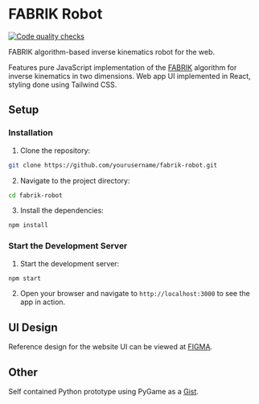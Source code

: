 # FABRIK Robot

[![Code quality checks](https://github.com/maciejzj/fabrik-robot/actions/workflows/ci.yml/badge.svg)](https://github.com/maciejzj/fabrik-robot/actions/workflows/ci.yml)

FABRIK algorithm-based inverse kinematics robot for the web.

Features pure JavaScript implementation of the
[FABRIK](https://doi.org/10.1016/j.gmod.2011.05.003) algorithm for inverse
kinematics in two dimensions. Web app UI implemented in React, styling done
using Tailwind CSS.

## Setup

### Installation

1. Clone the repository:
  ```sh
  git clone https://github.com/yourusername/fabrik-robot.git
  ```
2. Navigate to the project directory:
  ```sh
  cd fabrik-robot
  ```
3. Install the dependencies:
  ```sh
  npm install
  ```

### Start the Development Server

1. Start the development server:
  ```sh
  npm start
  ```
2. Open your browser and navigate to `http://localhost:3000` to see the app in action.

## UI Design

Reference design for the website UI can be viewed at
[FIGMA](https://www.figma.com/design/eS6NC2thxi41dEe3xhVbCQ/FABRIK-Robot?t=fAczryUzVz0VfH5b-1).

## Other

Self contained Python prototype using PyGame as a
[Gist](https://gist.github.com/maciejzj/95603f07572d7aa8a84dbb15221a3d74).
